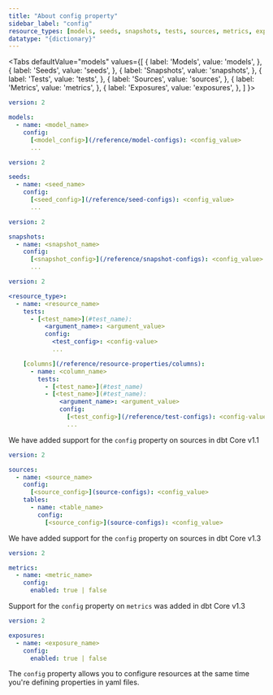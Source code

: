 ```yaml
---
title: "About config property"
sidebar_label: "config"
resource_types: [models, seeds, snapshots, tests, sources, metrics, exposures]
datatype: "{dictionary}"
---
```



<Tabs
  defaultValue="models"
  values={[
    { label: 'Models', value: 'models', },
    { label: 'Seeds', value: 'seeds', },
    { label: 'Snapshots', value: 'snapshots', },
    { label: 'Tests', value: 'tests', },
    { label: 'Sources', value: 'sources', },
    { label: 'Metrics', value: 'metrics', },
    { label: 'Exposures', value: 'exposures', },
  ]
}>

<TabItem value="models">

<File name='models/<filename>.yml'>

```yml
version: 2

models:
  - name: <model_name>
    config:
      [<model_config>](/reference/model-configs): <config_value>
      ...
```

</File>

</TabItem>

<TabItem value="seeds">

<File name='seeds/<filename>.yml'>

```yml
version: 2

seeds:
  - name: <seed_name>
    config:
      [<seed_config>](/reference/seed-configs): <config_value>
      ...
```

</File>

</TabItem>

<TabItem value="snapshots">

<File name='snapshots/<filename>.yml'>

```yml
version: 2

snapshots:
  - name: <snapshot_name>
    config:
      [<snapshot_config>](/reference/snapshot-configs): <config_value>
      ...
```

</File>

</TabItem>


<TabItem value="tests">

<File name='<resource_path>/<filename>.yml'>

```yml
version: 2

<resource_type>:
  - name: <resource_name>
    tests:
      - [<test_name>](#test_name):
          <argument_name>: <argument_value>
          config:
            <test_config>: <config-value>
            ...

    [columns](/reference/resource-properties/columns):
      - name: <column_name>
        tests:
          - [<test_name>](#test_name)
          - [<test_name>](#test_name):
              <argument_name>: <argument_value>
              config:
                [<test_config>](/reference/test-configs): <config-value>
                ...

```

</File>

</TabItem>

<TabItem value="sources">

<VersionBlock lastVersion="1.0">

We have added support for the `config` property on sources in dbt Core v1.1

</VersionBlock>

<VersionBlock firstVersion="1.1">

<File name='models/<filename>.yml'>

```yml
version: 2

sources:
  - name: <source_name>
    config:
      [<source_config>](source-configs): <config_value>
    tables:
      - name: <table_name>
        config:
          [<source_config>](source-configs): <config_value>
```

</File>

</VersionBlock>

</TabItem>

<TabItem value="metrics">

<VersionBlock lastVersion="1.2">

We have added support for the `config` property on sources in dbt Core v1.3

</VersionBlock>

<VersionBlock firstVersion="1.3">

<File name='models/<filename>.yml'>

```yml
version: 2

metrics:
  - name: <metric_name>
    config:
      enabled: true | false
```

</File>

</VersionBlock>

</TabItem>

<TabItem value="exposures">

<VersionBlock lastVersion="1.2">

Support for the `config` property on `metrics` was added in dbt Core v1.3

</VersionBlock>

<VersionBlock firstVersion="1.3">

<File name='models/<filename>.yml'>

```yml
version: 2

exposures:
  - name: <exposure_name>
    config:
      enabled: true | false
```

</File>

</VersionBlock>

</TabItem>

</Tabs>

The `config` property allows you to configure resources at the same time you're defining properties in yaml files.
